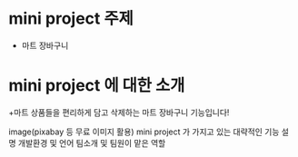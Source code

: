 # mini project 주제
+ 마트 장바구니

# mini project 에 대한 소개
+마트 상품들을 편리하게 담고 삭제하는 마트 장바구니 기능입니다!

image(pixabay 등 무료 이미지 활용)
mini project 가 가지고 있는 대략적인 기능 설명
개발환경 및 언어
팀소개 및 팀원이 맡은 역할
